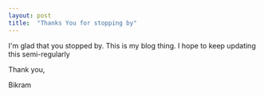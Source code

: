 ```yaml
---
layout: post
title:  "Thanks You for stopping by"
---
```


I'm glad that you stopped by. This is my blog thing. I hope to keep updating this semi-regularly

Thank you,

Bikram
